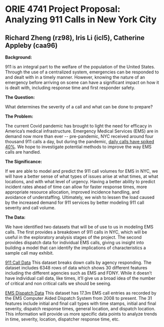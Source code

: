 # ORIE 4741 Project Proposal: Analyzing 911 Calls in New York City

## Richard Zheng (rz98), Iris Li (icl5), Catherine Appleby (caa96)

**Background:** 

911 is an integral part to the welfare of the population of the United States. Through the use of a centralized system, emergencies can be responded to and dealt with in a timely manner. However, knowing the nature of an emergency before arriving on scene can have a significant impact on how it is dealt with, including response time and first responder safety.

**The Question:** 

What determines the severity of a call and what can be done to prepare?

**The Problem:**

The current Covid pandemic has brought to light the need for efficacy in America’s medical infrastructure. Emergency Medical Services (EMS) are in demand now more than ever -- pre-pandemic, NYC received around four thousand 911 calls a day, but during the pandemic, [daily calls have spiked 40%](https://www.bloomberg.com/news/articles/2020-03-25/-most-since-9-11-nyc-responders-deluged-with-emergency-calls). We hope to investigate potential methods to improve the way EMS calls are handled.

**The Significance:**

If we are able to model and predict the 911 call volumes for EMS in NYC, we will have a better sense of what types of issues arise at what times, at what locations, and with what level of urgency.  Having a better ability to predict incident rates ahead of time can allow for faster response times, more appropriate resource allocation, improved incidence handling, and avoidance of understaffing.  Ultimately, we wish to lessen the load caused by the increased demand for 911 services by better modeling 911 call severity and call volume.

**The Data:**

We have identified two datasets that will be of use to us in modeling EMS calls. The first provides a breakdown of 911 calls in NYC, which will be useful in the exploratory analysis stages of the project. The second provides dispatch data for individual EMS calls, giving us insight into building a model that can identify the implications of characteristics a sample call may exhibit.

[911 Call Data](https://data.cityofnewyork.us/Public-Safety/911-End-to-End-Data/t7p9-n9dy)
This dataset breaks down calls by agency responding. The dataset includes 6348 rows of data which shows 30 different features including the different agencies such as EMS and FDNY. While it doesn’t have individual call data, like times, it’ll give us a broad idea of the number of critical and non critical calls we should be seeing. 

[EMS Dispatch Data](https://data.cityofnewyork.us/Public-Safety/EMS-Incident-Dispatch-Data/76xm-jjuj)
This dataset has 17.3m EMS call entries as recorded by the EMS Computer Aided Dispatch System from 2008 to present. The 31 features include initial and final call types with time stamps, initial and final severity, dispatch response times, general location, and dispatch location. This information will provide us more specific data points to analyze trends in time, severity, location, dispatcher response time, etc.
